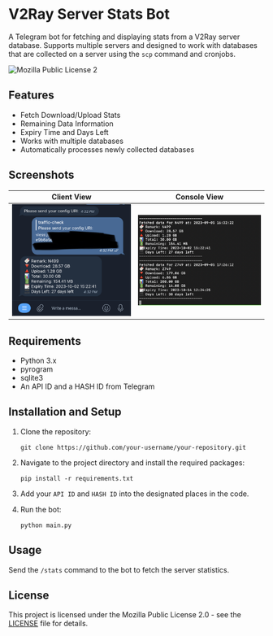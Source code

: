 # V2Ray Server Stats Bot

A Telegram bot for fetching and displaying stats from a V2Ray server database. Supports multiple servers and designed to work with databases that are collected on a server using the `scp` command and cronjobs.

![Mozilla Public License 2](https://img.shields.io/badge/license-MPL2-blue.svg)

## Features

- Fetch Download/Upload Stats
- Remaining Data Information
- Expiry Time and Days Left
- Works with multiple databases
- Automatically processes newly collected databases


## Screenshots

Client View             |  Console View
:-------------------------:|:-------------------------:
<img src="screenshots/Client%20View.jpg" width="400">  |  <img src="screenshots/Console%20View.jpg" width="400">



## Requirements

- Python 3.x
- pyrogram
- sqlite3
- An API ID and a HASH ID from Telegram

## Installation and Setup

1. Clone the repository:

    ```
    git clone https://github.com/your-username/your-repository.git
    ```

2. Navigate to the project directory and install the required packages:

    ```
    pip install -r requirements.txt
    ```

3. Add your `API ID` and `HASH ID` into the designated places in the code.

4. Run the bot:

    ```
    python main.py
    ```

## Usage

Send the `/stats` command to the bot to fetch the server statistics.

## License

This project is licensed under the Mozilla Public License 2.0 - see the [LICENSE](LICENSE) file for details.
